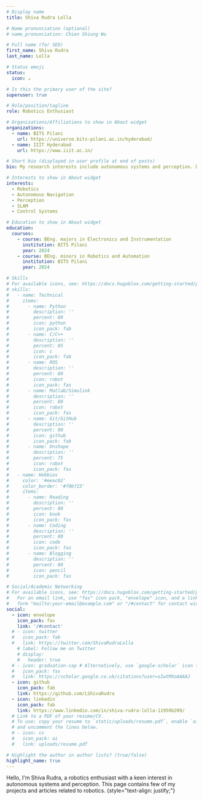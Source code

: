 ```yaml
---
# Display name
title: Shiva Rudra Lolla

# Name pronunciation (optional)
# name_pronunciation: Chien Shiung Wu

# Full name (for SEO)
first_name: Shiva Rudra
last_name: Lolla

# Status emoji
status:
  icon: ☕️

# Is this the primary user of the site?
superuser: true

# Role/position/tagline
role: Robotics Enthusiast

# Organizations/Affiliations to show in About widget
organizations:
  - name: BITS Pilani
    url: https://universe.bits-pilani.ac.in/hyderabad/
  - name: IIIT Hyderabad
    url: https://www.iiit.ac.in/

# Short bio (displayed in user profile at end of posts)
bio: My research interests include autonomous systems and perception. Drop me a message if you want to connect!

# Interests to show in About widget
interests:
  - Robotics
  - Autonomous Navigation
  - Perception
  - SLAM
  - Control Systems

# Education to show in About widget
education:
  courses:
    - course: BEng. majors in Electronics and Instrumentation
      institution: BITS Pilani
      year: 2024
    - course: BEng. minors in Robotics and Automation
      institution: BITS Pilani
      year: 2024

# Skills
# For available icons, see: https://docs.hugoblox.com/getting-started/page-builder/#icons
# skills:
#   - name: Technical
#     items:
#       - name: Python
#         description: ''
#         percent: 80
#         icon: python
#         icon_pack: fab
#       - name: C/C++
#         description: ''
#         percent: 85
#         icon: c
#         icon_pack: fab
#       - name: ROS
#         description: ''
#         percent: 80
#         icon: robot
#         icon_pack: fas
#       - name: Matlab/Simulink
#         description: ''
#         percent: 80
#         icon: robot
#         icon_pack: fas
#       - name: Git/GitHub
#         description: ''
#         percent: 90
#         icon: github
#         icon_pack: fab
#       - name: Onshape
#         description: ''
#         percent: 75
#         icon: robot
#         icon_pack: fas
#   - name: Hobbies
#     color: '#eeac02'
#     color_border: '#f0bf23'
#     items:
#       - name: Reading
#         description: ''
#         percent: 80
#         icon: book
#         icon_pack: fas
#       - name: Coding
#         description: ''
#         percent: 80
#         icon: code
#         icon_pack: fas
#       - name: Blogging
#         description: ''
#         percent: 80
#         icon: pencil
#         icon_pack: fas

# Social/Academic Networking
# For available icons, see: https://docs.hugoblox.com/getting-started/page-builder/#icons
#   For an email link, use "fas" icon pack, "envelope" icon, and a link in the
#   form "mailto:your-email@example.com" or "/#contact" for contact widget.
social:
  - icon: envelope
    icon_pack: fas
    link: '/#contact'
  # - icon: twitter
  #   icon_pack: fab
  #   link: https://twitter.com/ShivaRudraLolla
    # label: Follow me on Twitter
    # display:
    #   header: true
  # - icon: graduation-cap # Alternatively, use `google-scholar` icon from `ai` icon pack
  #   icon_pack: fas
  #   link: https://scholar.google.co.uk/citations?user=sIwtMXoAAAAJ
  - icon: github
    icon_pack: fab
    link: https://github.com/LShivaRudra
  - icon: linkedin
    icon_pack: fab
    link: https://www.linkedin.com/in/shiva-rudra-lolla-11959b209/
  # Link to a PDF of your resume/CV.
  # To use: copy your resume to `static/uploads/resume.pdf`, enable `ai` icons in `params.yaml`,
  # and uncomment the lines below.
  # - icon: cv
  #   icon_pack: ai
  #   link: uploads/resume.pdf

# Highlight the author in author lists? (true/false)
highlight_name: true
---
```


Hello, I'm Shiva Rudra, a robotics enthusiast with a keen interest in autonomous systems and perception. This page contains few of my projects and articles related to robotics.
{style="text-align: justify;"}
